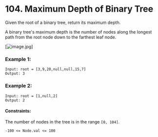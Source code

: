 # 104. Maximum Depth of Binary Tree

Given the root of a binary tree, return its maximum depth.

A binary tree's maximum depth is the number of nodes along the longest path from the root node down to the farthest leaf node.

[![image.jpg](https://assets.leetcode.com/uploads/2020/11/26/tmp-tree.jpg)]
 

### Example 1:

```
Input: root = [3,9,20,null,null,15,7]
Output: 3
```

### Example 2:

```
Input: root = [1,null,2]
Output: 2
```
 

#### Constraints:

The number of nodes in the tree is in the range `[0, 104]`.

`-100 <= Node.val <= 100`